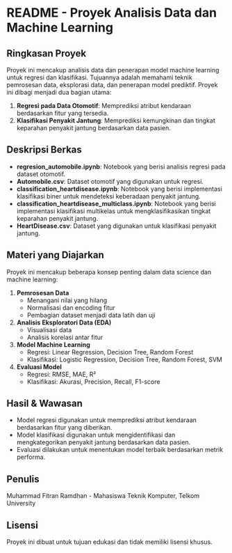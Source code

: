 # README - Proyek Analisis Data dan Machine Learning

## Ringkasan Proyek
Proyek ini mencakup analisis data dan penerapan model machine learning untuk regresi dan klasifikasi. Tujuannya adalah memahami teknik pemrosesan data, eksplorasi data, dan penerapan model prediktif. Proyek ini dibagi menjadi dua bagian utama:
1. **Regresi pada Data Otomotif**: Memprediksi atribut kendaraan berdasarkan fitur yang tersedia.
2. **Klasifikasi Penyakit Jantung**: Memprediksi kemungkinan dan tingkat keparahan penyakit jantung berdasarkan data pasien.

## Deskripsi Berkas
- **regresion_automobile.ipynb**: Notebook yang berisi analisis regresi pada dataset otomotif.
- **Automobile.csv**: Dataset otomotif yang digunakan untuk regresi.
- **classification_heartdisease.ipynb**: Notebook yang berisi implementasi klasifikasi biner untuk mendeteksi keberadaan penyakit jantung.
- **classification_heartdisease_multiclass.ipynb**: Notebook yang berisi implementasi klasifikasi multikelas untuk mengklasifikasikan tingkat keparahan penyakit jantung.
- **HeartDisease.csv**: Dataset yang digunakan untuk klasifikasi penyakit jantung.

## Materi yang Diajarkan
Proyek ini mencakup beberapa konsep penting dalam data science dan machine learning:
1. **Pemrosesan Data**
   - Menangani nilai yang hilang
   - Normalisasi dan encoding fitur
   - Pembagian dataset menjadi data latih dan uji
2. **Analisis Eksploratori Data (EDA)**
   - Visualisasi data
   - Analisis korelasi antar fitur
3. **Model Machine Learning**
   - Regresi: Linear Regression, Decision Tree, Random Forest
   - Klasifikasi: Logistic Regression, Decision Tree, Random Forest, SVM
4. **Evaluasi Model**
   - Regresi: RMSE, MAE, R²
   - Klasifikasi: Akurasi, Precision, Recall, F1-score

## Hasil & Wawasan
- Model regresi digunakan untuk memprediksi atribut kendaraan berdasarkan fitur yang diberikan.
- Model klasifikasi digunakan untuk mengidentifikasi dan mengkategorikan penyakit jantung berdasarkan data pasien.
- Evaluasi dilakukan untuk menentukan model terbaik berdasarkan metrik performa.

## Penulis
Muhammad Fitran Ramdhan - Mahasiswa Teknik Komputer, Telkom University

## Lisensi
Proyek ini dibuat untuk tujuan edukasi dan tidak memiliki lisensi khusus.


